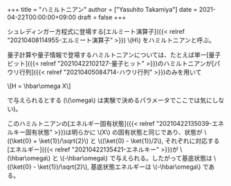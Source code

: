 +++
title = "ハミルトニアン"
author = ["Yasuhito Takamiya"]
date = 2021-04-22T00:00:00+09:00
draft = false
+++

シュレディンガー方程式に登場する[エルミート演算子]({{< relref "20210408114955-エルミート演算子" >}}) \\(H\\) をハミルトニアンと呼ぶ。

量子計算や量子情報で登場するハミルトニアンについては、たとえば単一[量子ビット]({{< relref "20210422102127-量子ヒット" >}})のハミルトニアンが[パウリ行列]({{< relref "20210405084714-ハウリ行列" >}})のみを用いて

\\[H = \hbar\omega X\\]

で与えられるとする (\\(\omega\\) は実験で決めるパラメータでここでは気にしない)。

このハミルトニアンの[エネルギー固有状態]({{< relref "20210422135039-エネルキー固有状態" >}})は明らかに \\(X\\) の固有状態と同じであり、状態が \\((\ket{0} + \ket{1})/\sqrt{2}\\) と \\((\ket{0} - \ket{1})/2\\), それぞれに対応する[エネルギー]({{< relref "20210422135421-エネルキー" >}})が \\(\hbar\omega\\) と \\(-\hbar\omega\\) で与えられる。したがって基底状態は \\((\ket{0} - \ket{1})/\sqrt{2}\\), 基底状態エネルギーは \\(-\hbar\omega\\) である。
